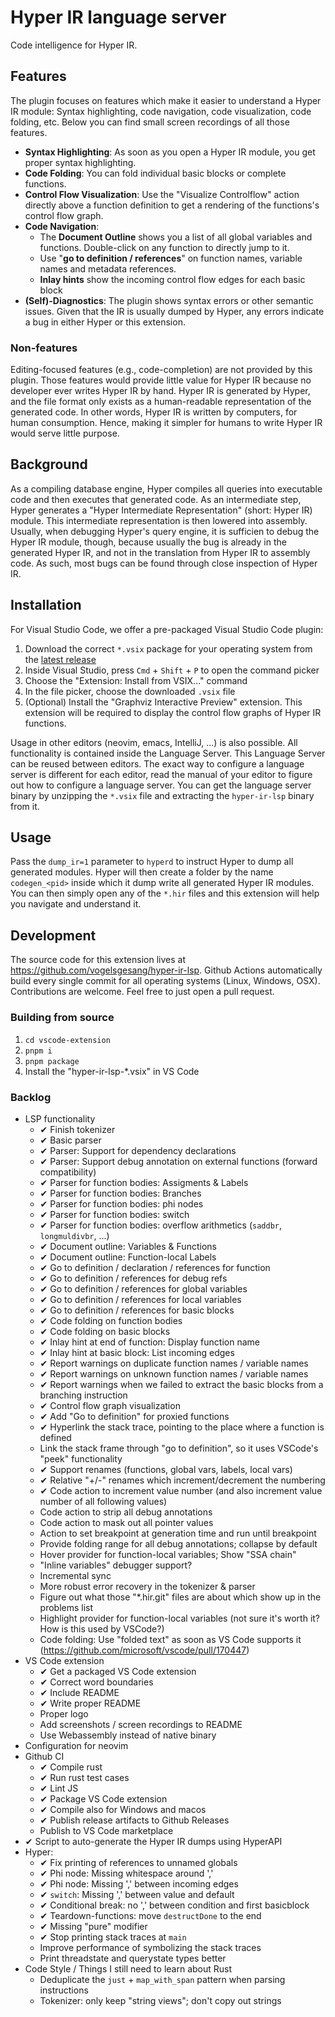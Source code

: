 # Hyper IR language server

Code intelligence for Hyper IR.

## Features

The plugin focuses on features which make it easier to understand a Hyper IR module:
Syntax highlighting, code navigation, code visualization, code folding, etc.
Below you can find small screen recordings of all those features.

* **Syntax Highlighting**:  As soon as you open a Hyper IR module, you get proper syntax highlighting.
* **Code Folding**: You can fold individual basic blocks or complete functions.
* **Control Flow Visualization**: Use the "Visualize Controlflow" action directly above a function definition to get a rendering of the functions's control flow graph.
* **Code Navigation**:
  * The **Document Outline** shows you a list of all global variables and functions. Double-click on any function to directly jump to it.
  * Use "**go to definition / references**" on function names, variable names and metadata references.
  * **Inlay hints** show the incoming control flow edges for each basic block
* **(Self)-Diagnostics**: The plugin shows syntax errors or other semantic issues. Given that the IR is usually dumped by Hyper, any errors indicate a bug in either Hyper or this extension.

### Non-features

Editing-focused features (e.g., code-completion) are not provided by this plugin.
Those features would provide little value for Hyper IR because no developer ever writes Hyper IR by hand.
Hyper IR is generated by Hyper, and the file format only exists as a human-readable representation of the generated code.
In other words, Hyper IR is written by computers, for human consumption.
Hence, making it simpler for humans to write Hyper IR would serve little purpose.

## Background

As a compiling database engine, Hyper compiles all queries into executable code and then executes that generated code.
As an intermediate step, Hyper generates a "Hyper Intermediate Representation" (short: Hyper IR) module.
This intermediate representation is then lowered into assembly.
Usually, when debugging Hyper's query engine, it is sufficien to debug the Hyper IR module, though, because usually the bug is already in the generated Hyper IR, and not in the translation from Hyper IR to assembly code.
As such, most bugs can be found through close inspection of Hyper IR.

## Installation

For Visual Studio Code, we offer a pre-packaged Visual Studio Code plugin:

1. Download the correct `*.vsix` package for your operating system from the [latest release](https://github.com/vogelsgesang/hyper-ir-lsp/releases/)
2. Inside Visual Studio, press `Cmd` + `Shift` + `P` to open the command picker
3. Choose the "Extension: Install from VSIX..." command
4. In the file picker, choose the downloaded `.vsix` file
5. (Optional) Install the "Graphviz Interactive Preview" extension. This extension will be required to display the control flow graphs of Hyper IR functions.

Usage in other editors (neovim, emacs, IntelliJ, ...) is also possible.
All functionality is contained inside the Language Server. This Language
Server can be reused between editors. The exact way to configure a
language server is different for each editor, read the manual of your
editor to figure out how to configure a language server. You can get
the language server binary by unzipping the `*.vsix` file and extracting
the `hyper-ir-lsp` binary from it.

## Usage

Pass the `dump_ir=1` parameter to `hyperd` to instruct Hyper to dump all generated modules.
Hyper will then create a folder by the name `codegen_<pid>` inside which it dump write all generated Hyper IR modules.
You can then simply open any of the `*.hir` files and this extension will help you navigate and understand it.

## Development

The source code for this extension lives at https://github.com/vogelsgesang/hyper-ir-lsp.
Github Actions automatically build every single commit for all operating systems (Linux, Windows, OSX).
Contributions are welcome. Feel free to just open a pull request.

### Building from source

1. `cd vscode-extension`
2. `pnpm i`
3. `pnpm package`
4. Install the "hyper-ir-lsp-*.vsix" in VS Code

### Backlog

* LSP functionality
    * ✔ Finish tokenizer
    * ✔ Basic parser
    * ✔ Parser: Support for dependency declarations
    * ✔ Parser: Support debug annotation on external functions (forward compatibility)
    * ✔ Parser for function bodies: Assigments & Labels
    * ✔ Parser for function bodies: Branches
    * ✔ Parser for function bodies: phi nodes
    * ✔ Parser for function bodies: switch
    * ✔ Parser for function bodies: overflow arithmetics (`saddbr`, `longmuldivbr`, ...)
    * ✔ Document outline: Variables & Functions
    * ✔ Document outline: Function-local Labels
    * ✔ Go to definition / declaration / references for function
    * ✔ Go to definition / references for debug refs
    * ✔ Go to definition / references for global variables
    * ✔ Go to definition / references for local variables
    * ✔ Go to definition / references for basic blocks
    * ✔ Code folding on function bodies
    * ✔ Code folding on basic blocks
    * ✔ Inlay hint at end of function: Display function name
    * ✔ Inlay hint at basic block: List incoming edges
    * ✔ Report warnings on duplicate function names / variable names
    * ✔ Report warnings on unknown function names / variable names
    * ✔ Report warnings when we failed to extract the basic blocks from a branching instruction
    * ✔ Control flow graph visualization
    * ✔ Add "Go to definition" for proxied functions
    * ✔ Hyperlink the stack trace, pointing to the place where a function is defined
    * Link the stack frame through "go to definition", so it uses VSCode's "peek" functionality
    * ✔ Support renames (functions, global vars, labels, local vars)
    * ✔ Relative "+/-" renames which increment/decrement the numbering
    * ✔ Code action to increment value number (and also increment value number of all following values)
    * Code action to strip all debug annotations
    * Code action to mask out all pointer values
    * Action to set breakpoint at generation time and run until breakpoint
    * Provide folding range for all debug annotations; collapse by default
    * Hover provider for function-local variables; Show "SSA chain"
    * "Inline variables" debugger support?
    * Incremental sync
    * More robust error recovery in the tokenizer & parser
    * Figure out what those "*.hir.git" files are about which show up in the problems list
    * Highlight provider for function-local variables (not sure it's worth it? How is this used by VSCode?)
    * Code folding: Use "folded text" as soon as VS Code supports it (https://github.com/microsoft/vscode/pull/170447)
* VS Code extension
    * ✔ Get a packaged VS Code extension
    * ✔ Correct word boundaries
    * ✔ Include README
    * ✔ Write proper README
    * Proper logo
    * Add screenshots / screen recordings to README
    * Use Webassembly instead of native binary
* Configuration for neovim
* Github CI
    * ✔ Compile rust
    * ✔ Run rust test cases
    * ✔ Lint JS
    * ✔ Package VS Code extension
    * ✔ Compile also for Windows and macos
    * ✔ Publish release artifacts to Github Releases
    * Publish to VS Code marketplace
* ✔ Script to auto-generate the Hyper IR dumps using HyperAPI
* Hyper:
    * ✔ Fix printing of references to unnamed globals
    * ✔ Phi node: Missing whitespace around ','
    * ✔ Phi node: Missing ',' between incoming edges
    * ✔ `switch`: Missing ',' between value and default
    * ✔ Conditional break: no ',' between condition and first basicblock
    * ✔ Teardown-functions: move `destructDone` to the end
    * ✔ Missing "pure" modifier
    * ✔ Stop printing stack traces at `main`
    * Improve performance of symbolizing the stack traces
    * Print threadstate and querystate types better
* Code Style / Things I still need to learn about Rust
    * Deduplicate the `just` + `map_with_span` pattern when parsing instructions
    * Tokenizer: only keep "string views"; don't copy out strings
